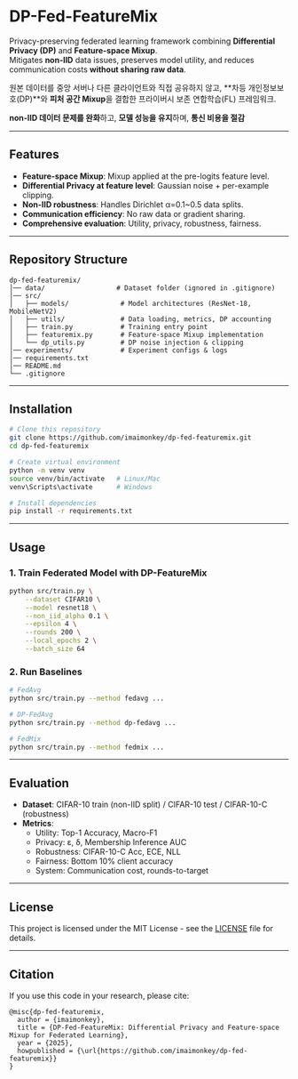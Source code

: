 # DP-Fed-FeatureMix

Privacy-preserving federated learning framework combining **Differential Privacy (DP)** and **Feature-space Mixup**.  
Mitigates **non-IID** data issues, preserves model utility, and reduces communication costs **without sharing raw data**.

원본 데이터를 중앙 서버나 다른 클라이언트와 직접 공유하지 않고, **차등 개인정보보호(DP)**와 **피처 공간 Mixup**을 결합한 프라이버시 보존 연합학습(FL) 프레임워크.  

**non-IID 데이터 문제를 완화**하고, **모델 성능을 유지**하며, **통신 비용을 절감**

---

## Features
- **Feature-space Mixup**: Mixup applied at the pre-logits feature level.
- **Differential Privacy at feature level**: Gaussian noise + per-example clipping.
- **Non-IID robustness**: Handles Dirichlet α=0.1~0.5 data splits.
- **Communication efficiency**: No raw data or gradient sharing.
- **Comprehensive evaluation**: Utility, privacy, robustness, fairness.

---

## Repository Structure
```
dp-fed-featuremix/
│── data/                  # Dataset folder (ignored in .gitignore)
│── src/
│   ├── models/             # Model architectures (ResNet-18, MobileNetV2)
│   ├── utils/              # Data loading, metrics, DP accounting
│   ├── train.py            # Training entry point
│   ├── featuremix.py       # Feature-space Mixup implementation
│   └── dp_utils.py         # DP noise injection & clipping
│── experiments/            # Experiment configs & logs
│── requirements.txt
│── README.md
└── .gitignore
```

---

## Installation
```bash
# Clone this repository
git clone https://github.com/imaimonkey/dp-fed-featuremix.git
cd dp-fed-featuremix

# Create virtual environment
python -m venv venv
source venv/bin/activate   # Linux/Mac
venv\Scripts\activate      # Windows

# Install dependencies
pip install -r requirements.txt
```

---

## Usage

### 1. Train Federated Model with DP-FeatureMix
```bash
python src/train.py \
    --dataset CIFAR10 \
    --model resnet18 \
    --non_iid_alpha 0.1 \
    --epsilon 4 \
    --rounds 200 \
    --local_epochs 2 \
    --batch_size 64
```

### 2. Run Baselines
```bash
# FedAvg
python src/train.py --method fedavg ...

# DP-FedAvg
python src/train.py --method dp-fedavg ...

# FedMix
python src/train.py --method fedmix ...
```

---

## Evaluation
- **Dataset**: CIFAR-10 train (non-IID split) / CIFAR-10 test / CIFAR-10-C (robustness)
- **Metrics**:
  - Utility: Top-1 Accuracy, Macro-F1
  - Privacy: ε, δ, Membership Inference AUC
  - Robustness: CIFAR-10-C Acc, ECE, NLL
  - Fairness: Bottom 10% client accuracy
  - System: Communication cost, rounds-to-target

---

## License
This project is licensed under the MIT License - see the [LICENSE](LICENSE) file for details.

---

## Citation
If you use this code in your research, please cite:
```
@misc{dp-fed-featuremix,
  author = {imaimonkey},
  title = {DP-Fed-FeatureMix: Differential Privacy and Feature-space Mixup for Federated Learning},
  year = {2025},
  howpublished = {\url{https://github.com/imaimonkey/dp-fed-featuremix}}
}
```
